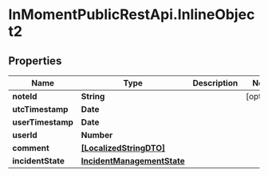 # InMomentPublicRestApi.InlineObject2

## Properties

Name | Type | Description | Notes
------------ | ------------- | ------------- | -------------
**noteId** | **String** |  | [optional] 
**utcTimestamp** | **Date** |  | 
**userTimestamp** | **Date** |  | 
**userId** | **Number** |  | 
**comment** | [**[LocalizedStringDTO]**](LocalizedStringDTO.md) |  | 
**incidentState** | [**IncidentManagementState**](IncidentManagementState.md) |  | 


